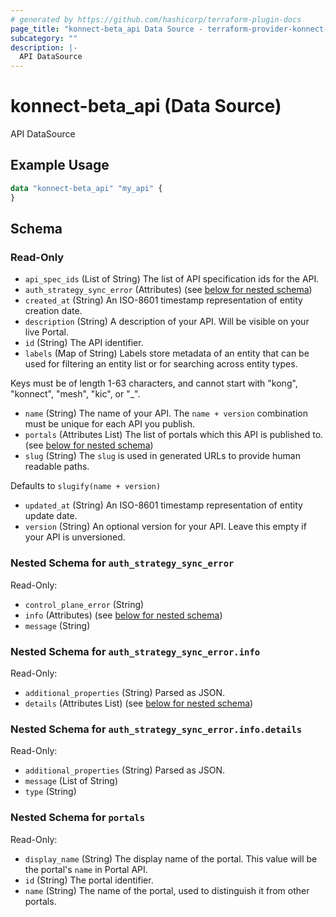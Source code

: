 ```yaml
---
# generated by https://github.com/hashicorp/terraform-plugin-docs
page_title: "konnect-beta_api Data Source - terraform-provider-konnect-beta"
subcategory: ""
description: |-
  API DataSource
---
```


# konnect-beta_api (Data Source)

API DataSource

## Example Usage

```terraform
data "konnect-beta_api" "my_api" {
}
```

<!-- schema generated by tfplugindocs -->
## Schema

### Read-Only

- `api_spec_ids` (List of String) The list of API specification ids for the API.
- `auth_strategy_sync_error` (Attributes) (see [below for nested schema](#nestedatt--auth_strategy_sync_error))
- `created_at` (String) An ISO-8601 timestamp representation of entity creation date.
- `description` (String) A description of your API. Will be visible on your live Portal.
- `id` (String) The API identifier.
- `labels` (Map of String) Labels store metadata of an entity that can be used for filtering an entity list or for searching across entity types. 

Keys must be of length 1-63 characters, and cannot start with "kong", "konnect", "mesh", "kic", or "_".
- `name` (String) The name of your API. The `name + version` combination must be unique for each API you publish.
- `portals` (Attributes List) The list of portals which this API is published to. (see [below for nested schema](#nestedatt--portals))
- `slug` (String) The `slug` is used in generated URLs to provide human readable paths.

Defaults to `slugify(name + version)`
- `updated_at` (String) An ISO-8601 timestamp representation of entity update date.
- `version` (String) An optional version for your API. Leave this empty if your API is unversioned.

<a id="nestedatt--auth_strategy_sync_error"></a>
### Nested Schema for `auth_strategy_sync_error`

Read-Only:

- `control_plane_error` (String)
- `info` (Attributes) (see [below for nested schema](#nestedatt--auth_strategy_sync_error--info))
- `message` (String)

<a id="nestedatt--auth_strategy_sync_error--info"></a>
### Nested Schema for `auth_strategy_sync_error.info`

Read-Only:

- `additional_properties` (String) Parsed as JSON.
- `details` (Attributes List) (see [below for nested schema](#nestedatt--auth_strategy_sync_error--info--details))

<a id="nestedatt--auth_strategy_sync_error--info--details"></a>
### Nested Schema for `auth_strategy_sync_error.info.details`

Read-Only:

- `additional_properties` (String) Parsed as JSON.
- `message` (List of String)
- `type` (String)




<a id="nestedatt--portals"></a>
### Nested Schema for `portals`

Read-Only:

- `display_name` (String) The display name of the portal. This value will be the portal's `name` in Portal API.
- `id` (String) The portal identifier.
- `name` (String) The name of the portal, used to distinguish it from other portals.
